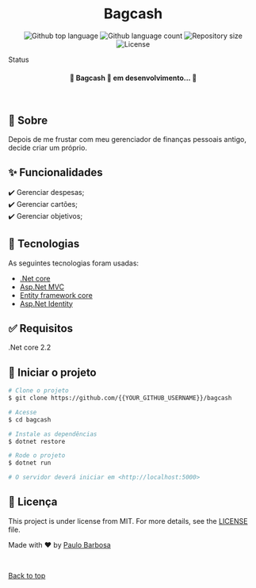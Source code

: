 <h1 align="center">Bagcash</h1>

<p align="center">
  <img alt="Github top language" src="https://img.shields.io/github/languages/top/{{YOUR_GITHUB_USERNAME}}/bagcash?color=56BEB8">

  <img alt="Github language count" src="https://img.shields.io/github/languages/count/{{YOUR_GITHUB_USERNAME}}/bagcash?color=56BEB8">

  <img alt="Repository size" src="https://img.shields.io/github/repo-size/{{YOUR_GITHUB_USERNAME}}/bagcash?color=56BEB8">

  <img alt="License" src="https://img.shields.io/github/license/{{YOUR_GITHUB_USERNAME}}/bagcash?color=56BEB8">

  <!-- <img alt="Github issues" src="https://img.shields.io/github/issues/{{YOUR_GITHUB_USERNAME}}/bagcash?color=56BEB8" /> -->

  <!-- <img alt="Github forks" src="https://img.shields.io/github/forks/{{YOUR_GITHUB_USERNAME}}/bagcash?color=56BEB8" /> -->

  <!-- <img alt="Github stars" src="https://img.shields.io/github/stars/{{YOUR_GITHUB_USERNAME}}/bagcash?color=56BEB8" /> -->
</p>

Status

<h4 align="center"> 
	🚧  Bagcash 🚀 em desenvolvimento...  🚧
</h4>

<br>

## :dart: Sobre

Depois de me frustar com meu gerenciador de finanças pessoais antigo, decide criar um próprio.

## :sparkles: Funcionalidades

:heavy_check_mark: Gerenciar despesas;\
:heavy_check_mark: Gerenciar cartões;\
:heavy_check_mark: Gerenciar objetivos;

## :rocket: Tecnologias

As seguintes tecnologias foram usadas:

- [.Net core](https://expo.io/)
- [Asp.Net MVC](https://nodejs.org/en/)
- [Entity framework core](https://pt-br.reactjs.org/)
- [Asp.Net Identity](https://reactnative.dev/)

## :white_check_mark: Requisitos

.Net core 2.2

## :checkered_flag: Iniciar o projeto

```bash
# Clone o projeto
$ git clone https://github.com/{{YOUR_GITHUB_USERNAME}}/bagcash

# Acesse
$ cd bagcash

# Instale as dependências
$ dotnet restore

# Rode o projeto
$ dotnet run

# O servidor deverá iniciar em <http://localhost:5000>
```

## :memo: Licença

This project is under license from MIT. For more details, see the [LICENSE](LICENSE.md) file.

Made with :heart: by <a href="https://github.com/{{YOUR_GITHUB_USERNAME}}" target="_blank">Paulo Barbosa</a>

&#xa0;

<a href="#top">Back to top</a>
